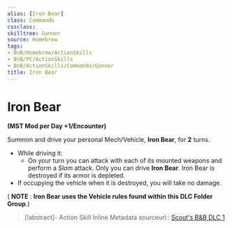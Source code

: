 ```yaml
---
alias: [Iron Bear]
class: Commando
cssclass: 
skilltree: Gunner
source: Homebrew
tags:
- BnB/Homebrew/ActionSkills
- BnB/PC/ActionSkills
- BnB/ActionSkills/Commando/Gunner
title: Iron Bear
---
```


# Iron Bear

**(MST Mod per Day +1/Encounter)**

Summon and drive your personal Mech/Vehicle, **Iron Bear**, for **2** turns.
- While driving it:
	- On your turn you can attack with each of its mounted weapons and perform a *Slam* attack.
Only you can drive **Iron Bear**.
Iron Bear is destroyed if its armor is depleted.
- If occupying the vehicle when it is destroyed, you will take no damage.

( **NOTE** : **Iron Bear uses the Vehicle rules found within this DLC Folder Group**.)


>[!abstract]- Action Skill Inline Metadata
> sourceurl:: [Scout's B&B DLC 1](https://docs.google.com/document/d/1mjXpoVLi-NuoOolvlEiYb9cNrDb_v0MtbY8qv0hTrJw/)
